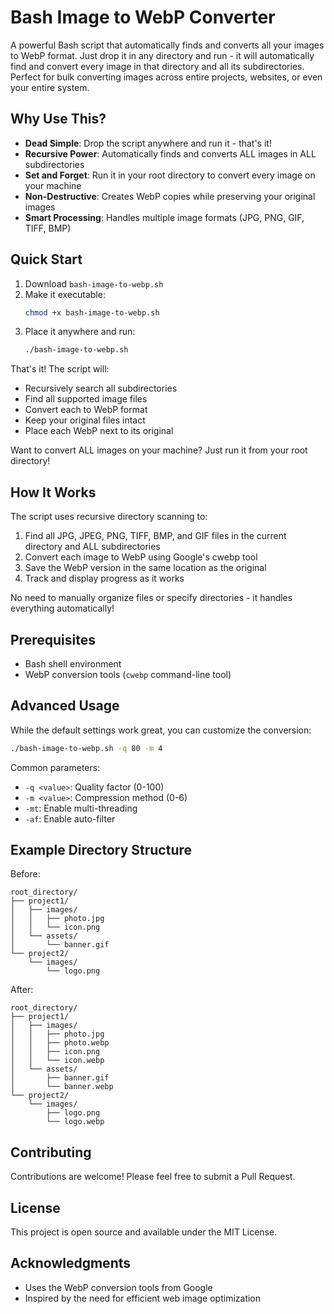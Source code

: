 # Bash Image to WebP Converter

A powerful Bash script that automatically finds and converts all your images to WebP format. Just drop it in any directory and run - it will automatically find and convert every image in that directory and all its subdirectories. Perfect for bulk converting images across entire projects, websites, or even your entire system.

## Why Use This?

- **Dead Simple**: Drop the script anywhere and run it - that's it!
- **Recursive Power**: Automatically finds and converts ALL images in ALL subdirectories
- **Set and Forget**: Run it in your root directory to convert every image on your machine
- **Non-Destructive**: Creates WebP copies while preserving your original images
- **Smart Processing**: Handles multiple image formats (JPG, PNG, GIF, TIFF, BMP)

## Quick Start

1. Download `bash-image-to-webp.sh`
2. Make it executable:
   ```bash
   chmod +x bash-image-to-webp.sh
   ```
3. Place it anywhere and run:
   ```bash
   ./bash-image-to-webp.sh
   ```

That's it! The script will:
- Recursively search all subdirectories
- Find all supported image files
- Convert each to WebP format
- Keep your original files intact
- Place each WebP next to its original

Want to convert ALL images on your machine? Just run it from your root directory!

## How It Works

The script uses recursive directory scanning to:
1. Find all JPG, JPEG, PNG, TIFF, BMP, and GIF files in the current directory and ALL subdirectories
2. Convert each image to WebP using Google's cwebp tool
3. Save the WebP version in the same location as the original
4. Track and display progress as it works

No need to manually organize files or specify directories - it handles everything automatically!

## Prerequisites

- Bash shell environment
- WebP conversion tools (`cwebp` command-line tool)

## Advanced Usage

While the default settings work great, you can customize the conversion:

```bash
./bash-image-to-webp.sh -q 80 -m 4
```

Common parameters:
- `-q <value>`: Quality factor (0-100)
- `-m <value>`: Compression method (0-6)
- `-mt`: Enable multi-threading
- `-af`: Enable auto-filter

## Example Directory Structure

Before:
```
root_directory/
├── project1/
│   ├── images/
│   │   ├── photo.jpg
│   │   └── icon.png
│   └── assets/
│       └── banner.gif
└── project2/
    └── images/
        └── logo.png
```

After:
```
root_directory/
├── project1/
│   ├── images/
│   │   ├── photo.jpg
│   │   ├── photo.webp
│   │   ├── icon.png
│   │   └── icon.webp
│   └── assets/
│       ├── banner.gif
│       └── banner.webp
└── project2/
    └── images/
        ├── logo.png
        └── logo.webp
```

## Contributing

Contributions are welcome! Please feel free to submit a Pull Request.

## License

This project is open source and available under the MIT License.

## Acknowledgments

- Uses the WebP conversion tools from Google
- Inspired by the need for efficient web image optimization